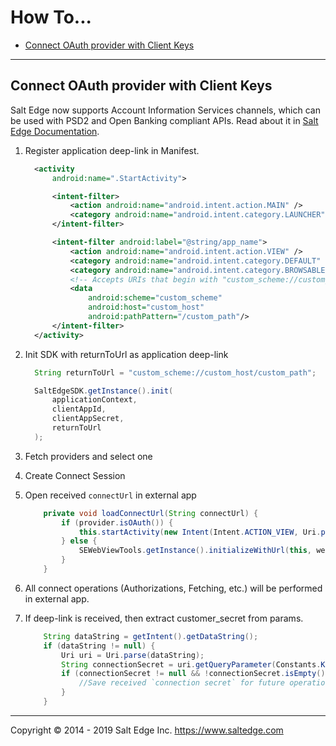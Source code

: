 # How To...  
  
* [Connect OAuth provider with Client Keys](#connect-oauth-provider-with-client-keys)

---
  
## Connect OAuth provider with Client Keys  

Salt Edge now supports Account Information Services channels, which can be used with PSD2 and Open Banking compliant APIs.
Read about it in [Salt Edge Documentation](https://docs.saltedge.com/general/#client_provider_keys).

1. Register application deep-link in Manifest.
    ```xml
      <activity
          android:name=".StartActivity">

          <intent-filter>
              <action android:name="android.intent.action.MAIN" />
              <category android:name="android.intent.category.LAUNCHER" />
          </intent-filter>

          <intent-filter android:label="@string/app_name">
              <action android:name="android.intent.action.VIEW" />
              <category android:name="android.intent.category.DEFAULT" />
              <category android:name="android.intent.category.BROWSABLE" />
              <!-- Accepts URIs that begin with "custom_scheme://custom_host/custom_path" -->
              <data
                  android:scheme="custom_scheme"
                  android:host="custom_host"
                  android:pathPattern="/custom_path"/>
          </intent-filter>
      </activity>
    ```

2. Init SDK with returnToUrl as application deep-link
    ```java
      String returnToUrl = "custom_scheme://custom_host/custom_path";

      SaltEdgeSDK.getInstance().init(
          applicationContext, 
          clientAppId, 
          clientAppSecret, 
          returnToUrl
      );
    ```

3. Fetch providers and select one

4. Create Connect Session

5. Open received `connectUrl` in external app 
    ```java
        private void loadConnectUrl(String connectUrl) {
            if (provider.isOAuth()) {
                this.startActivity(new Intent(Intent.ACTION_VIEW, Uri.parse(connectUrl)));//Open in external app
            } else {
                SEWebViewTools.getInstance().initializeWithUrl(this, webView, connectUrl, this);//Open in WebView
            }
        }
    ```

6. All connect operations (Authorizations, Fetching, etc.) will be performed in external app.

7. If deep-link is received, then extract customer_secret from params.
    ```java
        String dataString = getIntent().getDataString();
        if (dataString != null) {
            Uri uri = Uri.parse(dataString);
            String connectionSecret = uri.getQueryParameter(Constants.KEY_CONNECTION_SECRET);
            if (connectionSecret != null && !connectionSecret.isEmpty()) {
                //Save received `connection secret` for future operations
            }
        }
    ```

---
Copyright © 2014 - 2019 Salt Edge Inc. https://www.saltedge.com
